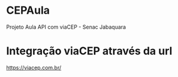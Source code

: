 # CEPAula
Projeto Aula API com viaCEP - Senac Jabaquara

# Integração viaCEP através da url

https://viacep.com.br/ 
